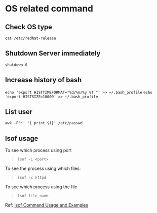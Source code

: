 # OS related command

## Check OS type

`cat /etc/redhat-release`

## Shutdown Server immediately

`shutdown 0`

## Increase history of bash

`echo 'export HISTTIMEFORMAT="%d/%m/%y %T "' >> ~/.bash_profile`
`echo 'export HISTSIZE=10000' >> ~/.bash_profile`

## List user

`awk -F':' '{ print $1}' /etc/passwd`

## lsof usage

To see which process using port

> `lsof -i <port>`

To see the process using which files:

> `lsof -c httpd`

To see which process using the file

> `lsof file_name`

Ref: [lsof Command Usage and Examples](https://www.slashroot.in/lsof-command-usage-and-examples)
